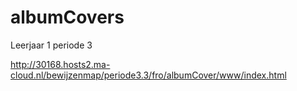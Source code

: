 # albumCovers
Leerjaar 1 periode 3

http://30168.hosts2.ma-cloud.nl/bewijzenmap/periode3.3/fro/albumCover/www/index.html
